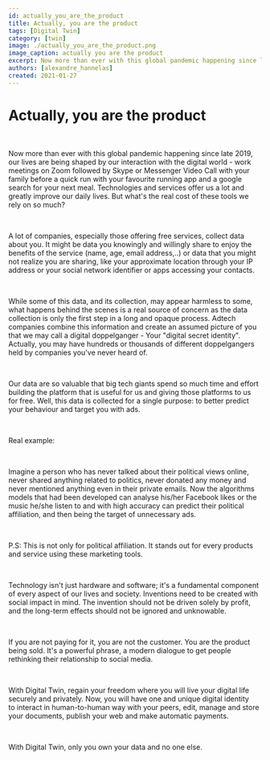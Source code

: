 ```yaml
---
id: actually_you_are_the_product 
title: Actually, you are the product 
tags: [Digital Twin]
category: [twin]
image: ./actually_you_are_the_product.png
image_caption: actually you are the product
excerpt: Now more than ever with this global pandemic happening since late 2019, our lives are being shaped by our interaction with the digital world
authors: [alexandre_hannelas]
created: 2021-01-27
---
```


# Actually, you are the product 

<br>

Now more than ever with this global pandemic happening since late 2019, our lives are being shaped by our interaction with the digital world - work meetings on Zoom followed by Skype or Messenger Video Call with your family before a quick run with your favourite running app and a google search for your next meal. Technologies and services offer us a lot and greatly improve our daily lives. But what's the real cost of these tools we rely on so much? 

<br>

A lot of companies, especially those offering free services, collect data about you. It might be data you knowingly and willingly share to enjoy the benefits of the service (name, age, email address,..) or data that you might not realize you are sharing, like your approximate location through your IP address or your social network identifier or apps accessing your contacts. 

<br>

While some of this data, and its collection, may appear harmless to some, what happens behind the scenes is a real source of concern as the data collection is only the first step in a long and opaque process. Adtech companies combine this information and create an assumed picture of you that we may call a digital doppelganger - Your "digital secret identity". Actually, you may have hundreds or thousands of different doppelgangers held by companies you've never heard of. 

<br>

Our data are so valuable that big tech giants spend so much time and effort building the platform that is useful for us and giving those platforms to us for free. Well, this data is collected for a single purpose: to better predict your behaviour and target you with ads. 

<br>

Real example: 

<br>

Imagine a person who has never talked about their political views online, never shared anything related to politics, never donated any money and never mentioned anything even in their private emails. Now the algorithms models that had been developed can analyse his/her Facebook likes or the music he/she listen to and with high accuracy can predict their political affiliation, and then being the target of unnecessary ads. 

<br>

P.S: This is not only for political affiliation. It stands out for every products and service using these marketing tools. 

<br>

Technology isn't just hardware and software; it's a fundamental component of every aspect of our lives and society. Inventions need to be created with social impact in mind. The invention should not be driven solely by profit, and the long-term effects should not be ignored and unknowable. 

<br>

If you are not paying for it, you are not the customer. You are the product being sold. It's a powerful phrase, a modern dialogue to get people rethinking their relationship to social media. 

<br>

With Digital Twin, regain your freedom where you will live your digital life securely and privately. Now, you will have one and unique digital identity to interact in human-to-human way with your peers, edit, manage and store your documents, publish your web and make automatic payments. 

<br>

With Digital Twin, only you own your data and no one else.


